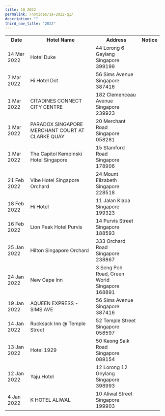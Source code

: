 ```yaml
---
title: 1Q 2022
permalink: /notices/1a-2022-q1/
description: ""
third_nav_title: "2022"
---
```

<table>
   <tr>
    <th>Date</th>
    <th>Hotel Name</th>
    <th>Address</th>
    <th>Notice</th>
  </tr>
	<tr>
		<td>14 Mar 2022</td>
		<td>Hotel Duke</td>
		<td>44 Lorong 6 Geylang<br>Singapore 399199</td>
		<td><a href="/files/Hotel Duke.pdf"></a></td>
	</tr>
	<tr>
		<td>7 Mar 2022</td>
		<td>Hi Hotel Dot</td>
		<td>56 Sims Avenue<br>Singapore 387416</td>
		<td><a href="/files/Hi Hotel Dot.pdf"></a></td>
	</tr>
	<tr>
		<td>1 Mar 2022</td>
		<td>CITADINES CONNECT CITY CENTRE</td>
		<td>182 Clemenceau Avenue<br>Singapore 239923</td>
		<td><a href="/files/CITADINES CONNECT CITY CENTRE.pdf"></a></td>
	</tr>
	<tr>
		<td>1 Mar 2022</td>
		<td>PARADOX SINGAPORE MERCHANT COURT AT CLARKE QUAY</td>
		<td>20 Merchant Road<br>Singapore 058281</td>
		<td><a href="/files/PARADOX SINGAPORE MERCHANT COURT AT CLARKE QUAY.pdf"></a></td>
	</tr>
	<tr>
		<td>1 Mar 2022</td>
		<td>The Capitol Kempinski Hotel Singapore</td>
		<td>15 Stamford Road<br>Singapore 178906</td>
		<td><a href="/files/The Capitol Kempinski Hotel Singapore.pdf"></a></td>
	</tr>
	<tr>
		<td>21 Feb 2022</td>
		<td>Vibe Hotel Singapore Orchard</td>
		<td>24 Mount Elizabeth<br>Singapore 228518</td>
		<td><a href="/files/Vibe Hotel Singapore Orchard.pdf"></a></td>
	</tr>
	<tr>
		<td>18 Feb 2022</td>
		<td>Hi Hotel</td>
		<td>11 Jalan Klapa<br>Singapore 199323</td>
		<td><a href="/files/Hi Hotel.pdf"></a></td>
	</tr>
	<tr>
		<td>16 Feb 2022</td>
		<td>Lion Peak Hotel Purvis</td>
		<td>14 Purvis Street<br>Singapore 188593</td>
		<td><a href="/files/Lion Peak Hotel Purvis.pdf"></a></td>
	</tr>
	<tr>
		<td>25 Jan 2022</td>
		<td>Hilton Singapore Orchard</td>
		<td>333 Orchard Road<br>Singapore 238867</td>
		<td><a href="/files/Hilton Singapore Orchard.pdf"></a></td>
	</tr>
	<tr>
		<td>24 Jan 2022</td>
		<td>New Cape Inn</td>
		<td>3 Seng Poh Road, Green World<br>Singapore 168891</td>
		<td><a href="/files/New Cape Inn_2022.pdf"></a></td>
	</tr>
	<tr>
		<td>19 Jan 2022</td>
		<td>AQUEEN EXPRESS - SIMS AVE</td>
		<td>56 Sims Avenue<br>Singapore 387416</td>
		<td><a href="/files/AQUEEN EXPRESS - SIMS AVE.pdf"></a></td>
		</tr>
	<tr>
		<td>14 Jan 2022</td>
		<td>Rucksack Inn @ Temple Street</td>
		<td>52 Temple Street<br>Singapore 058597</td>
		<td><a href="/files/Rucksack Inn Temple Street.pdf"></a></td>
	</tr>
	<tr>
		<td>13 Jan 2022</td>
		<td>Hotel 1929</td>
		<td>50 Keong Saik Road<br>Singapore 089154</td>
		<td><a href="/files/Hotel 1929_2022.pdf"></a></td>
	</tr>
	<tr>
		<td>12 Jan 2022</td>
		<td>Yaju Hotel</td>
		<td>12 Lorong 12 Geylang<br>Singapore 398993</td>
		<td><a href="/files/Yaju Hotel.pdf"></a></td>
		</tr>
   <tr>
    <td>4 Jan 2022</td>
    <td>K HOTEL ALIWAL</td>
    <td>10 Aliwal Street <br>Singapore 199903<br></td>
    <td><a href="/files/K HOTEL ALIWAL.pdf"></a></td>
  </tr>